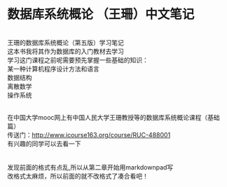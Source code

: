 # 数据库系统概论 （王珊）中文笔记
<br>王珊的数据库系统概论（第五版）学习笔记
<br>这本书我将其作为数据库的入门教材去学习
<br>学习这门课程之前呢需要预先掌握一些基础的知识：
<br>某一种计算机程序设计方法和语言
<br>数据结构
<br>离散数学
<br>操作系统<br>

<br>在中国大学mooc网上有中国人民大学王珊教授等的数据库系统概论课程（基础篇）
<br>传送门：http://www.icourse163.org/course/RUC-488001
<br>有兴趣的同学可以去看一下
<br>
<br>
<br>发现前面的格式有点乱,所以从第二章开始用markdownpad写
<br>改格式太麻烦，所以前面的就不改格式了凑合看吧！
